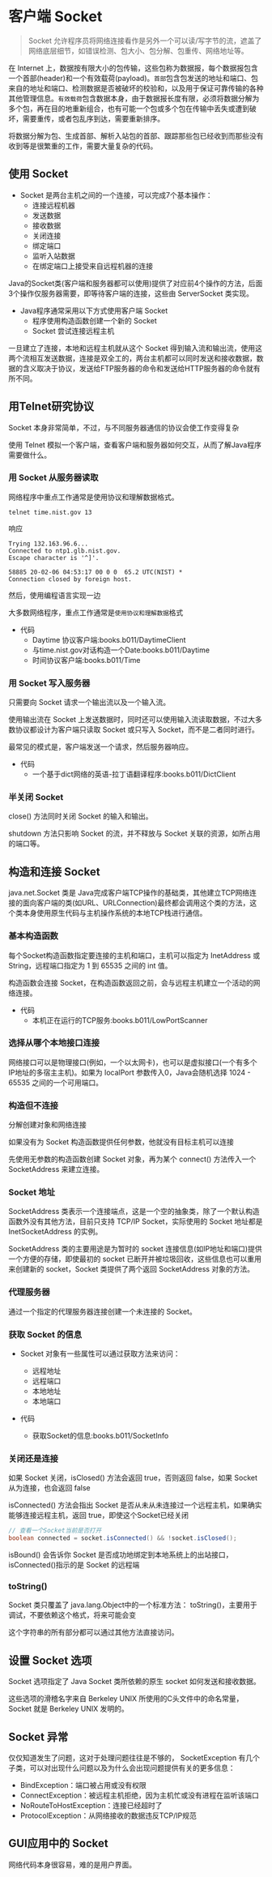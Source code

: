 #   客户端 Socket

>   Socket 允许程序员将网络连接看作是另外一个可以读/写字节的流，遮盖了网络底层细节，如错误检测、包大小、包分解、包重传、网络地址等。


在 Internet 上，数据按有限大小的包传输，这些包称为数据报，每个数据报包含一个首部(header)和一个有效载荷(payload)。`首部`包含包发送的地址和端口、包来自的地址和端口、检测数据是否被破坏的校验和，以及用于保证可靠传输的各种其他管理信息。`有效载荷`包含数据本身，由于数据报长度有限，必须将数据分解为多个包，再在目的地重新组合，也有可能一个包或多个包在传输中丢失或遭到破坏，需要重传，或者包乱序到达，需要重新排序。

将数据分解为包、生成首部、解析入站包的首部、跟踪那些包已经收到而那些没有收到等是很繁重的工作，需要大量复杂的代码。

##  使用 Socket

-   Socket 是两台主机之间的一个连接，可以完成7个基本操作：
    -   连接远程机器
    -   发送数据
    -   接收数据
    -   关闭连接
    -   绑定端口
    -   监听入站数据
    -   在绑定端口上接受来自远程机器的连接

Java的Socket类(客户端和服务器都可以使用)提供了对应前4个操作的方法，后面3个操作仅服务器需要，即等待客户端的连接，这些由 ServerSocket 类实现。

-   Java程序通常采用以下方式使用客户端 Socket
    -   程序使用构造函数创建一个新的 Socket
    -   Socket 尝试连接远程主机

一旦建立了连接，本地和远程主机就从这个 Socket 得到输入流和输出流，使用这两个流相互发送数据，连接是双全工的，两台主机都可以同时发送和接收数据，数据的含义取决于协议，发送给FTP服务器的命令和发送给HTTP服务器的命令就有所不同。

##  用Telnet研究协议

Socket 本身非常简单，不过，与不同服务器通信的协议会使工作变得复杂

使用 Telnet 模拟一个客户端，查看客户端和服务器如何交互，从而了解Java程序需要做什么。 

### 用 Socket 从服务器读取

网络程序中重点工作通常是使用协议和理解数据格式。

```base
telnet time.nist.gov 13
```

响应

```
Trying 132.163.96.6...
Connected to ntp1.glb.nist.gov.
Escape character is '^]'.

58885 20-02-06 04:53:17 00 0 0  65.2 UTC(NIST) * 
Connection closed by foreign host.
```

然后，使用编程语言实现一边

大多数网络程序，重点工作通常是`使用协议和理解数据`格式

-   代码
    -   Daytime 协议客户端:books.b011/DaytimeClient
    -   与time.nist.gov对话构造一个Date:books.b011/Daytime
    -   时间协议客户端:books.b011/Time

### 用 Socket 写入服务器

只需要向 Socket 请求一个输出流以及一个输入流。

使用输出流在 Socket 上发送数据时，同时还可以使用输入流读取数据，不过大多数协议都设计为客户端只读取 Socket 或只写入 Socket，而不是二者同时进行。

最常见的模式是，客户端发送一个请求，然后服务器响应。

-   代码
    -   一个基于dict网络的英语-拉丁语翻译程序:books.b011/DictClient

### 半关闭 Socket

close() 方法同时关闭 Socket 的输入和输出。

shutdown 方法只影响 Socket 的流，并不释放与 Socket 关联的资源，如所占用的端口等。

##  构造和连接 Socket

java.net.Socket 类是 Java完成客户端TCP操作的基础类，其他建立TCP网络连接的面向客户端的类(如URL、URLConnection)最终都会调用这个类的方法，这个类本身使用原生代码与主机操作系统的本地TCP栈进行通信。

### 基本构造函数

每个Socket构造函数指定要连接的主机和端口，主机可以指定为 InetAddress 或 String，远程端口指定为 1 到 65535 之间的 int 值。

构造函数会连接 Socket，在构造函数返回之前，会与远程主机建立一个活动的网络连接。

-   代码
    -   本机正在运行的TCP服务:books.b011/LowPortScanner

### 选择从哪个本地接口连接

网络接口可以是物理接口(例如，一个以太网卡)，也可以是虚拟接口(一个有多个IP地址的多宿主主机)。如果为 localPort 参数传入0，Java会随机选择 1024 - 65535 之间的一个可用端口。

### 构造但不连接

分解创建对象和网络连接

如果没有为 Socket 构造函数提供任何参数，他就没有目标主机可以连接

先使用无参数的构造函数创建 Socket 对象，再为某个 connect() 方法传入一个 SocketAddress 来建立连接。

### Socket 地址

SocketAddress 类表示一个连接端点，这是一个空的抽象类，除了一个默认构造函数外没有其他方法，目前只支持 TCP/IP Socket，实际使用的 Socket 地址都是 InetSocketAddress 的实例。

SocketAddress 类的主要用途是为暂时的 socket 连接信息(如IP地址和端口)提供一个方便的存储，即使最初的 socket 已断开并被垃圾回收，这些信息也可以重用来创建新的 socket，Socket 类提供了两个返回 SocketAddress 对象的方法。

### 代理服务器

通过一个指定的代理服务器连接创建一个未连接的 Socket。

### 获取 Socket 的信息

-   Socket 对象有一些属性可以通过获取方法来访问：
    -   远程地址
    -   远程端口
    -   本地地址
    -   本地端口

-   代码
    -   获取Socket的信息:books.b011/SocketInfo

### 关闭还是连接

如果 Socket 关闭，isClosed() 方法会返回 true，否则返回 false，如果 Socket 从为连接，也会返回 false

isConnected() 方法会指出 Socket 是否从未从未连接过一个远程主机，如果确实能够连接远程主机，返回 true，即使这个Socket已经关闭

``` Java
// 查看一个Socket当前是否打开
boolean connected = socket.isConnected() && !socket.isClosed();
```

isBound() 会告诉你 Socket 是否成功地绑定到本地系统上的出站接口，isConnected()指示的是 Socket 的远程端

### toString()

Socket 类只覆盖了 java.lang.Object中的一个标准方法： toString()，主要用于调试，不要依赖这个格式，将来可能会变

这个字符串的所有部分都可以通过其他方法直接访问。

##  设置 Socket 选项

Socket 选项指定了 Java Socket 类所依赖的原生 socket 如何发送和接收数据。

这些选项的滑稽名字来自 Berkeley UNIX 所使用的C头文件中的命名常量，Socket 就是 Berkeley UNIX 发明的。

##  Socket 异常

仅仅知道发生了问题，这对于处理问题往往是不够的， SocketException 有几个子类，可以对出现什么问题以及为什么会出现问题提供有关的更多信息：

-   BindException：端口被占用或没有权限
-   ConnectException：被远程主机拒绝，因为主机忙或没有进程在监听该端口
-   NoRouteToHostException：连接已经超时了
-   ProtocolException：从网络接收的数据违反TCP/IP规范


##  GUI应用中的 Socket

网络代码本身很容易，难的是用户界面。
